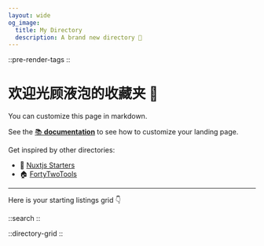```yaml
---
layout: wide
og_image:
  title: My Directory
  description: A brand new directory 🎉
---
```


::pre-render-tags
::

# 欢迎光顾液泡的收藏夹 👋

You can customize this page in markdown.

See the [📚 **documentation**](https://minteddirectory.com/docs) to see how to customize your landing page.

Get inspired by other directories:

- 📗 [Nuxtjs Starters](https://nuxtstarters.com)
- 🏠 [FortyTwoTools](https://fortytwotools.com)

---

Here is your starting listings grid 👇

::search
::

::directory-grid
::
